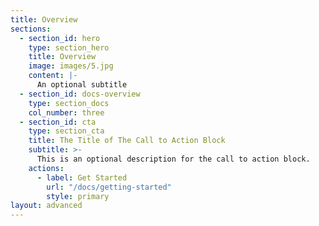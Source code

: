 ```yaml
---
title: Overview
sections:
  - section_id: hero
    type: section_hero
    title: Overview
    image: images/5.jpg
    content: |-
      An optional subtitle
  - section_id: docs-overview
    type: section_docs
    col_number: three
  - section_id: cta
    type: section_cta
    title: The Title of The Call to Action Block
    subtitle: >-
      This is an optional description for the call to action block.
    actions:
      - label: Get Started
        url: "/docs/getting-started"
        style: primary
layout: advanced
---
```

